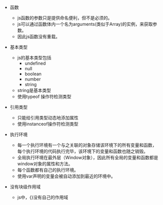 * 函数
    * js函数的参数只是提供命名便利，但不是必须的。
    * js可以通过函数体内一个名为arguments(类似于Array)的实例，来获取参数。
    * 因此js函数没有重载。
    
    
* 基本类型
    * js的基本类型包括
        * undefined
        * null
        * boolean
        * number
        * string
    * string是基本类型
    * 使用typeof 操作符检测类型
    
    
* 引用类型
    * 只能给引用类型动态地添加属性
    * 使用instanceof操作符检测类型
    
    
* 执行环境
    * 每一个执行环境有一个与之关联的对象存储该环境下的所有变量和函数，每个执行环境的代码执行完毕，该环境下的变量和函数也随之销毁。
    * 全局执行环境在最外层（Window对象），因此所有全局的变量和函数都是window对象的属性和方法。
    * 每个函数都有自己的执行环境。
    * 使用var声明的变量会被自动添加到最近的环境中。
    
    
* 没有块级作用域
    * js中，{}没有自己的作用域

    
    
    
